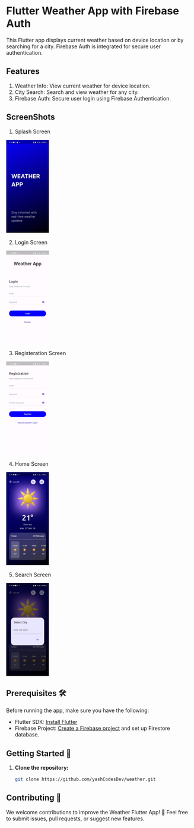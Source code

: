 # Flutter Weather App with Firebase Auth
This Flutter app displays current weather based on device location or by searching for a city. Firebase Auth is integrated for secure user authentication.

## Features
1. Weather Info: View current weather for device location.
2. City Search: Search and view weather for any city.
3. Firebase Auth: Secure user login using Firebase Authentication.


## ScreenShots
1. Splash Screen
<img src="screenshots/splash_screen.jpg" alt="Screenshot 1" height="250"/>  

2. Login Screen
<img src="screenshots/login_screen.jpg" alt="Screenshot 2" height="250"/>  

3. Registeration Screen
<img src="screenshots/register_screen.jpg" alt="Screenshot 3" height="250"/>  

4. Home Screen
<img src="screenshots/home_screen.jpg" alt="Screenshot 4" height="250"/>  

5. Search Screen
<img src="screenshots/search_dialog.jpg" alt="Screenshot 5" height="250"/>

## Prerequisites 🛠

Before running the app, make sure you have the following:

- Flutter SDK: [Install Flutter](https://flutter.dev/docs/get-started/install)
- Firebase Project: [Create a Firebase project](https://console.firebase.google.com/) and set up Firestore database.

## Getting Started 🚀

1. **Clone the repository:**

   ```bash
   git clone https://github.com/yashCodesDev/weather.git


## Contributing 🤝
We welcome contributions to improve the Weather Flutter App! 🙌 Feel free to submit issues, pull requests, or suggest new features.
